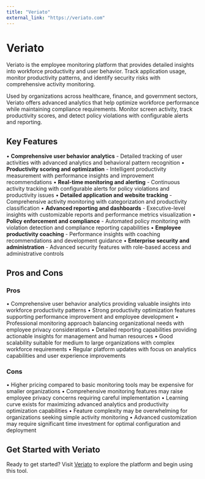 ```yaml
---
title: "Veriato"
external_link: "https://veriato.com"
---
```


# Veriato

Veriato is the employee monitoring platform that provides detailed insights into workforce productivity and user behavior. Track application usage, monitor productivity patterns, and identify security risks with comprehensive activity monitoring.

Used by organizations across healthcare, finance, and government sectors, Veriato offers advanced analytics that help optimize workforce performance while maintaining compliance requirements. Monitor screen activity, track productivity scores, and detect policy violations with configurable alerts and reporting.

## Key Features

• **Comprehensive user behavior analytics** - Detailed tracking of user activities with advanced analytics and behavioral pattern recognition
• **Productivity scoring and optimization** - Intelligent productivity measurement with performance insights and improvement recommendations
• **Real-time monitoring and alerting** - Continuous activity tracking with configurable alerts for policy violations and productivity issues
• **Detailed application and website tracking** - Comprehensive activity monitoring with categorization and productivity classification
• **Advanced reporting and dashboards** - Executive-level insights with customizable reports and performance metrics visualization
• **Policy enforcement and compliance** - Automated policy monitoring with violation detection and compliance reporting capabilities
• **Employee productivity coaching** - Performance insights with coaching recommendations and development guidance
• **Enterprise security and administration** - Advanced security features with role-based access and administrative controls

## Pros and Cons

### Pros
• Comprehensive user behavior analytics providing valuable insights into workforce productivity patterns
• Strong productivity optimization features supporting performance improvement and employee development
• Professional monitoring approach balancing organizational needs with employee privacy considerations
• Detailed reporting capabilities providing actionable insights for management and human resources
• Good scalability suitable for medium to large organizations with complex workforce requirements
• Regular platform updates with focus on analytics capabilities and user experience improvements

### Cons
• Higher pricing compared to basic monitoring tools may be expensive for smaller organizations
• Comprehensive monitoring features may raise employee privacy concerns requiring careful implementation
• Learning curve exists for maximizing advanced analytics and productivity optimization capabilities
• Feature complexity may be overwhelming for organizations seeking simple activity monitoring
• Advanced customization may require significant time investment for optimal configuration and deployment

## Get Started with Veriato

Ready to get started? Visit [Veriato](https://veriato.com) to explore the platform and begin using this tool.